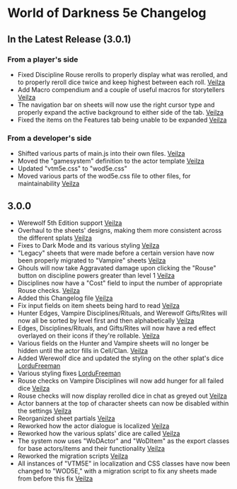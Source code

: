 # World of Darkness 5e Changelog


## In the Latest Release (3.0.1)

### From a player's side
* Fixed Discipline Rouse rerolls to properly display what was rerolled, and to properly reroll dice twice and keep highest between each roll. [Veilza]
* Add Macro compendium and a couple of useful macros for storytellers [Veilza]
* The navigation bar on sheets will now use the right cursor type and properly expand the active background to either side of the tab. [Veilza]
* Fixed the items on the Features tab being unable to be expanded [Veilza]

### From a developer's side
* Shifted various parts of main.js into their own files. [Veilza]
* Moved the "gamesystem" definition to the actor template [Veilza]
* Updated "vtm5e.css" to "wod5e.css"
* Moved various parts of the wod5e.css file to other files, for maintainability [Veilza]

## 3.0.0

* Werewolf 5th Edition support [Veilza]
* Overhaul to the sheets' designs, making them more consistent across the different splats [Veilza]
* Fixes to Dark Mode and its various styling [Veilza]
* "Legacy" sheets that were made before a certain version have now been properly migrated to "Vampire" sheets [Veilza]
* Ghouls will now take Aggravated damage upon clicking the "Rouse" button on discipline powers greater than level 1 [Veilza]
* Disciplines now have a "Cost" field to input the number of appropriate Rouse checks. [Veilza]
* Added this Changelog file [Veilza]
* Fix input fields on item sheets being hard to read [Veilza]
* Hunter Edges, Vampire Disciplines/Rituals, and Werewolf Gifts/Rites will now all be sorted by level first and then alphabetically [Veilza]
* Edges, Disciplines/Rituals, and Gifts/Rites will now have a red effect overlayed on their icons if they're rollable. [Veilza]
* Various fields on the Hunter and Vampire sheets will no longer be hidden until the actor fills in Cell/Clan. [Veilza]
* Added Werewolf dice and updated the styling on the other splat's dice [LorduFreeman]
* Various styling fixes [LorduFreeman]
* Rouse checks on Vampire Disciplines will now add hunger for all failed dice [Veilza]
* Rouse checks will now display rerolled dice in chat as greyed out [Veilza]
* Actor banners at the top of character sheets can now be disabled within the settings [Veilza]
* Reorganized sheet partials [Veilza]
* Reworked how the actor dialogue is localized [Veilza]
* Reworked how the various splats' dice are called [Veilza]
* The system now uses "WoDActor" and "WoDItem" as the export classes for base actors/items and their functionality [Veilza]
* Reworked the migration scripts [Veilza]
* All instances of "VTM5E" in localization and CSS classes have now been changed to "WOD5E," with a migration script to fix any sheets made from before this fix [Veilza]

[Veilza]: https://github.com/Veilza
[LorduFreeman]: https://github.com/LorduFreeman